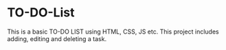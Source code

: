 # TO-DO-List
This is a basic TO-DO LIST using HTML, CSS, JS etc. This project includes adding, editing and deleting a task.

